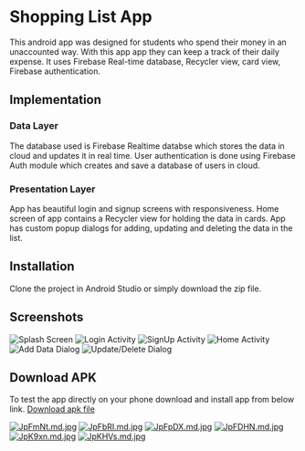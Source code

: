 # Shopping List App
This android app was designed for students who spend their money in an unaccounted way. 
With this app app they can keep a track of their daily expense. 
It uses Firebase Real-time database, Recycler view, card view, Firebase authentication.

## Implementation
### Data Layer
The database used is Firebase Realtime databse which stores the data in cloud and updates it in real time.
User authentication is done using Firebase Auth module which creates and save a database of users in cloud. 

### Presentation Layer
App has beautiful login and signup screens with responsiveness. Home screen of app contains a Recycler view for holding the data in cards.
App has custom popup dialogs for adding, updating and deleting the data in the list.

## Installation
Clone the project in Android Studio or simply download the zip file.

## Screenshots
![Splash Screen](https://ibb.co/Ny0DH8n)          ![Login Activity](https://ibb.co/D49N3Jt)
![SignUp Activity](https://ibb.co/X24SNfn)        ![Home Activity](https://ibb.co/G3yFDXK)
![Add Data Dialog](https://ibb.co/BZFg0L5)        ![Update/Delete Dialog](https://ibb.co/FYRrp39)

## Download APK
To test the app directly on your phone download and install app from below link.
[Download apk file](https://drive.google.com/file/d/1shK3Rurs_mOEr2VRPflVreyYtVuvn0CW/view?usp=sharing)


[![JpFmNt.md.jpg](https://iili.io/JpFmNt.md.jpg)](https://freeimage.host/i/JpFmNt)
[![JpFbRI.md.jpg](https://iili.io/JpFbRI.md.jpg)](https://freeimage.host/i/JpFbRI)
[![JpFpDX.md.jpg](https://iili.io/JpFpDX.md.jpg)](https://freeimage.host/i/JpFpDX)
[![JpFDHN.md.jpg](https://iili.io/JpFDHN.md.jpg)](https://freeimage.host/i/JpFDHN)
[![JpK9xn.md.jpg](https://iili.io/JpK9xn.md.jpg)](https://freeimage.host/i/JpK9xn)
[![JpKHVs.md.jpg](https://iili.io/JpKHVs.md.jpg)](https://freeimage.host/i/JpKHVs)
